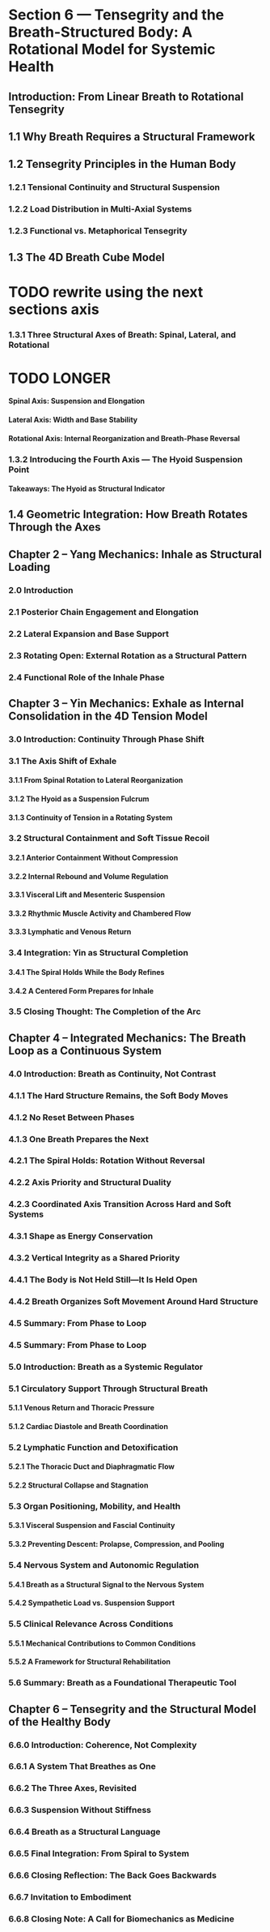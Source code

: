 # **Section 6 — Tensegrity and the Breath-Structured Body: A Rotational Model for Systemic Health**  
## **Introduction: From Linear Breath to Rotational Tensegrity**
## **1.1 Why Breath Requires a Structural Framework**
## **1.2 Tensegrity Principles in the Human Body**
### **1.2.1 Tensional Continuity and Structural Suspension**
### **1.2.2 Load Distribution in Multi-Axial Systems**
### **1.2.3 Functional vs. Metaphorical Tensegrity**
## **1.3 The 4D Breath Cube Model**
# TODO rewrite using the next sections axis
### **1.3.1 Three Structural Axes of Breath: Spinal, Lateral, and Rotational**
# TODO LONGER
#### **Spinal Axis: Suspension and Elongation**
#### **Lateral Axis: Width and Base Stability**
#### **Rotational Axis: Internal Reorganization and Breath-Phase Reversal**
### **1.3.2 Introducing the Fourth Axis — The Hyoid Suspension Point**
#### **Takeaways: The Hyoid as Structural Indicator**
## **1.4 Geometric Integration: How Breath Rotates Through the Axes**
## **Chapter 2 – Yang Mechanics: Inhale as Structural Loading**  
### **2.0 Introduction**
### **2.1 Posterior Chain Engagement and Elongation**
### **2.2 Lateral Expansion and Base Support**
### **2.3 Rotating Open: External Rotation as a Structural Pattern**
### **2.4 Functional Role of the Inhale Phase**
## **Chapter 3 – Yin Mechanics: Exhale as Internal Consolidation in the 4D Tension Model**
### **3.0 Introduction: Continuity Through Phase Shift**
### **3.1 The Axis Shift of Exhale**
#### **3.1.1 From Spinal Rotation to Lateral Reorganization**
#### **3.1.2 The Hyoid as a Suspension Fulcrum**
#### **3.1.3 Continuity of Tension in a Rotating System**
### **3.2 Structural Containment and Soft Tissue Recoil**
#### **3.2.1 Anterior Containment Without Compression**
#### **3.2.2 Internal Rebound and Volume Regulation**
#### **3.3.1 Visceral Lift and Mesenteric Suspension**
#### **3.3.2 Rhythmic Muscle Activity and Chambered Flow**
#### **3.3.3 Lymphatic and Venous Return**
### **3.4 Integration: Yin as Structural Completion**
#### **3.4.1 The Spiral Holds While the Body Refines**
#### **3.4.2 A Centered Form Prepares for Inhale**
### **3.5 Closing Thought: The Completion of the Arc**
## **Chapter 4 – Integrated Mechanics: The Breath Loop as a Continuous System**
### **4.0 Introduction: Breath as Continuity, Not Contrast**
### **4.1.1 The Hard Structure Remains, the Soft Body Moves**
### **4.1.2 No Reset Between Phases**
### **4.1.3 One Breath Prepares the Next**
### **4.2.1 The Spiral Holds: Rotation Without Reversal**
### **4.2.2 Axis Priority and Structural Duality**
### **4.2.3 Coordinated Axis Transition Across Hard and Soft Systems**
### **4.3.1 Shape as Energy Conservation**
### **4.3.2 Vertical Integrity as a Shared Priority**
### **4.4.1 The Body is Not Held Still—It Is Held Open**
### **4.4.2 Breath Organizes Soft Movement Around Hard Structure**
### **4.5 Summary: From Phase to Loop**
### **4.5 Summary: From Phase to Loop**
### **5.0 Introduction: Breath as a Systemic Regulator**
### **5.1 Circulatory Support Through Structural Breath**
#### **5.1.1 Venous Return and Thoracic Pressure**
#### **5.1.2 Cardiac Diastole and Breath Coordination**
### **5.2 Lymphatic Function and Detoxification**
#### **5.2.1 The Thoracic Duct and Diaphragmatic Flow**
#### **5.2.2 Structural Collapse and Stagnation**
### **5.3 Organ Positioning, Mobility, and Health**
#### **5.3.1 Visceral Suspension and Fascial Continuity**
#### **5.3.2 Preventing Descent: Prolapse, Compression, and Pooling**
### **5.4 Nervous System and Autonomic Regulation**
#### **5.4.1 Breath as a Structural Signal to the Nervous System**
#### **5.4.2 Sympathetic Load vs. Suspension Support**
### **5.5 Clinical Relevance Across Conditions**
#### **5.5.1 Mechanical Contributions to Common Conditions**
#### **5.5.2 A Framework for Structural Rehabilitation**
### **5.6 Summary: Breath as a Foundational Therapeutic Tool**
## **Chapter 6 – Tensegrity and the Structural Model of the Healthy Body**
### **6.6.0 Introduction: Coherence, Not Complexity**
### **6.6.1 A System That Breathes as One**
### **6.6.2 The Three Axes, Revisited**
### **6.6.3 Suspension Without Stiffness**
### **6.6.4 Breath as a Structural Language**
### **6.6.5 Final Integration: From Spiral to System**
### **6.6.6 Closing Reflection: The Back Goes Backwards**
### **6.6.7 Invitation to Embodiment**
### **6.6.8 Closing Note: A Call for Biomechanics as Medicine**
